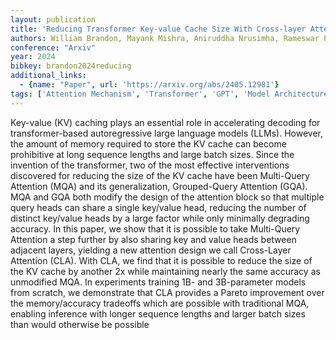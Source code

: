 ```yaml
---
layout: publication
title: 'Reducing Transformer Key-value Cache Size With Cross-layer Attention'
authors: William Brandon, Mayank Mishra, Aniruddha Nrusimha, Rameswar Panda, Jonathan Ragan Kelly
conference: "Arxiv"
year: 2024
bibkey: brandon2024reducing
additional_links:
  - {name: "Paper", url: 'https://arxiv.org/abs/2405.12981'}
tags: ['Attention Mechanism', 'Transformer', 'GPT', 'Model Architecture', 'Training Techniques', 'Reinforcement Learning', 'Pretraining Methods']
---
```

Key-value (KV) caching plays an essential role in accelerating decoding for
transformer-based autoregressive large language models (LLMs). However, the
amount of memory required to store the KV cache can become prohibitive at long
sequence lengths and large batch sizes. Since the invention of the transformer,
two of the most effective interventions discovered for reducing the size of the
KV cache have been Multi-Query Attention (MQA) and its generalization,
Grouped-Query Attention (GQA). MQA and GQA both modify the design of the
attention block so that multiple query heads can share a single key/value head,
reducing the number of distinct key/value heads by a large factor while only
minimally degrading accuracy. In this paper, we show that it is possible to
take Multi-Query Attention a step further by also sharing key and value heads
between adjacent layers, yielding a new attention design we call Cross-Layer
Attention (CLA). With CLA, we find that it is possible to reduce the size of
the KV cache by another 2x while maintaining nearly the same accuracy as
unmodified MQA. In experiments training 1B- and 3B-parameter models from
scratch, we demonstrate that CLA provides a Pareto improvement over the
memory/accuracy tradeoffs which are possible with traditional MQA, enabling
inference with longer sequence lengths and larger batch sizes than would
otherwise be possible
